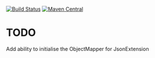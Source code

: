 [![Build Status](https://travis-ci.com/SquirrelGrip/extensions.svg?branch=develop)](https://travis-ci.com/SquirrelGrip/extensions)
[![Maven Central](https://maven-badges.herokuapp.com/maven-central/com.github.squirrelgrip/extensions/badge.svg)](https://maven-badges.herokuapp.com/maven-central/com.github.squirrelgrip/extensions)

# TODO
Add ability to initialise the ObjectMapper for JsonExtension
